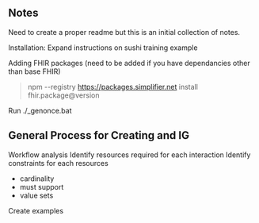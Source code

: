 ## Notes
Need to create a proper readme but this is an initial collection of notes.

Installation:
Expand instructions on sushi training example

Adding FHIR packages (need to be added if you have dependancies other than base FHIR)
> npm --registry https://packages.simplifier.net install fhir.package@version

Run ./_genonce.bat


## General Process for Creating and IG
Workflow analysis
Identify resources required for each interaction
Identify constraints for each resources
- cardinality
- must support
- value sets

Create examples
